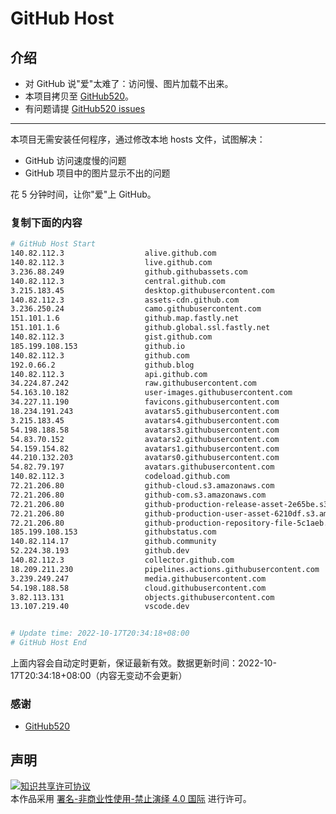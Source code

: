# GitHub Host
## 介绍
- 对 GitHub 说"爱"太难了：访问慢、图片加载不出来。
- 本项目拷贝至 [GitHub520](https://github.com/521xueweihan/GitHub520)。
- 有问题请提 [GitHub520 issues](https://github.com/521xueweihan/GitHub520/issues/new)

---

本项目无需安装任何程序，通过修改本地 hosts 文件，试图解决：
- GitHub 访问速度慢的问题
- GitHub 项目中的图片显示不出的问题

花 5 分钟时间，让你"爱"上 GitHub。

### 复制下面的内容
```bash
# GitHub Host Start
140.82.112.3                  alive.github.com
140.82.112.3                  live.github.com
3.236.88.249                  github.githubassets.com
140.82.112.3                  central.github.com
3.215.183.45                  desktop.githubusercontent.com
140.82.112.3                  assets-cdn.github.com
3.236.250.24                  camo.githubusercontent.com
151.101.1.6                   github.map.fastly.net
151.101.1.6                   github.global.ssl.fastly.net
140.82.112.3                  gist.github.com
185.199.108.153               github.io
140.82.112.3                  github.com
192.0.66.2                    github.blog
140.82.112.3                  api.github.com
34.224.87.242                 raw.githubusercontent.com
54.163.10.182                 user-images.githubusercontent.com
34.227.11.190                 favicons.githubusercontent.com
18.234.191.243                avatars5.githubusercontent.com
3.215.183.45                  avatars4.githubusercontent.com
54.198.188.58                 avatars3.githubusercontent.com
54.83.70.152                  avatars2.githubusercontent.com
54.159.154.82                 avatars1.githubusercontent.com
44.210.132.203                avatars0.githubusercontent.com
54.82.79.197                  avatars.githubusercontent.com
140.82.112.3                  codeload.github.com
72.21.206.80                  github-cloud.s3.amazonaws.com
72.21.206.80                  github-com.s3.amazonaws.com
72.21.206.80                  github-production-release-asset-2e65be.s3.amazonaws.com
72.21.206.80                  github-production-user-asset-6210df.s3.amazonaws.com
72.21.206.80                  github-production-repository-file-5c1aeb.s3.amazonaws.com
185.199.108.153               githubstatus.com
140.82.114.17                 github.community
52.224.38.193                 github.dev
140.82.112.3                  collector.github.com
18.209.211.230                pipelines.actions.githubusercontent.com
3.239.249.247                 media.githubusercontent.com
54.198.188.58                 cloud.githubusercontent.com
3.82.113.131                  objects.githubusercontent.com
13.107.219.40                 vscode.dev


# Update time: 2022-10-17T20:34:18+08:00
# GitHub Host End

```
上面内容会自动定时更新，保证最新有效。数据更新时间：2022-10-17T20:34:18+08:00（内容无变动不会更新）

### 感谢

- [GitHub520](https://github.com/521xueweihan/GitHub520)

## 声明
<a rel="license" href="https://creativecommons.org/licenses/by-nc-nd/4.0/deed.zh"><img alt="知识共享许可协议" style="border-width: 0" src="https://licensebuttons.net/l/by-nc-nd/4.0/88x31.png"></a><br>本作品采用 <a rel="license" href="https://creativecommons.org/licenses/by-nc-nd/4.0/deed.zh">署名-非商业性使用-禁止演绎 4.0 国际</a> 进行许可。